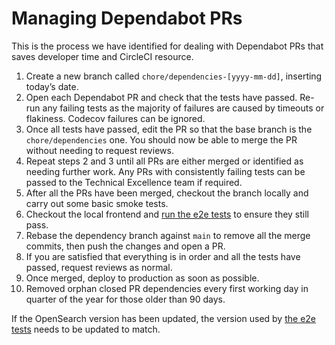 # Managing Dependabot PRs

This is the process we have identified for dealing with Dependabot PRs that saves developer time and CircleCI resource.

1. Create a new branch called `chore/dependencies-[yyyy-mm-dd]`, inserting today’s date.
2. Open each Dependabot PR and check that the tests have passed. Re-run any failing tests as the majority of failures are caused by timeouts or flakiness. Codecov failures can be ignored.
3. Once all tests have passed, edit the PR so that the base branch is the `chore/dependencies` one. You should now be able to merge the PR without needing to request reviews.
4. Repeat steps 2 and 3 until all PRs are either merged or identified as needing further work. Any PRs with consistently failing tests can be passed to the Technical Excellence team if required.
5. After all the PRs have been merged, checkout the branch locally and carry out some basic smoke tests.
6. Checkout the local frontend and [run the e2e tests](https://github.com/uktrade/data-hub-frontend/blob/main/docs/Running%20tests.md#e2e-tests) to ensure they still pass.
7. Rebase the dependency branch against `main` to remove all the merge commits, then push the changes and open a PR.
8. If you are satisfied that everything is in order and all the tests have passed, request reviews as normal.
9. Once merged, deploy to production as soon as possible.
10. Removed orphan closed PR dependencies every first working day in quarter of the year for those older than 90 days.

If the OpenSearch version has been updated, the version used by [the e2e tests](https://github.com/uktrade/data-hub-frontend/blob/main/docker-compose.e2e.backend.yml#L58) needs to be updated to match.
